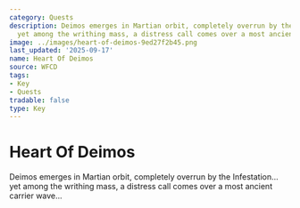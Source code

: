 ```yaml
---
category: Quests
description: Deimos emerges in Martian orbit, completely overrun by the Infestation...
  yet among the writhing mass, a distress call comes over a most ancient carrier wave...
image: ../images/heart-of-deimos-9ed27f2b45.png
last_updated: '2025-09-17'
name: Heart Of Deimos
source: WFCD
tags:
- Key
- Quests
tradable: false
type: Key
---
```


# Heart Of Deimos

Deimos emerges in Martian orbit, completely overrun by the Infestation... yet among the writhing mass, a distress call comes over a most ancient carrier wave...


